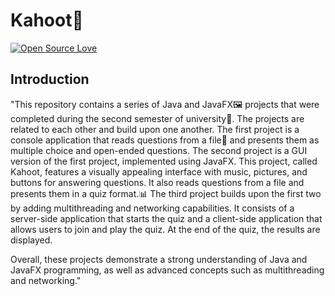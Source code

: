 # Kahoot👾

[![Open Source Love](https://badges.frapsoft.com/os/v1/open-source.svg?v=102)](https://github.com/ellerbrock/open-source-badge/)

## Introduction

"This repository contains a series of Java and JavaFX🖼 projects that were completed during the second semester of university🏢. The projects are related to each other and build upon one another.
The first project is a console application that reads questions from a file📑 and presents them as multiple choice and open-ended questions. 
The second project is a GUI version of the first project, implemented using JavaFX. This project, called Kahoot, features a visually appealing interface with music, pictures, and buttons for answering questions. It also reads questions from a file and presents them in a quiz format.📊
The third project builds upon the first two by adding multithreading and networking capabilities. It consists of a server-side application that starts the quiz and a client-side application that allows users to join and play the quiz. At the end of the quiz, the results are displayed.

Overall, these projects demonstrate a strong understanding of Java and JavaFX programming, as well as advanced concepts such as multithreading and networking."
